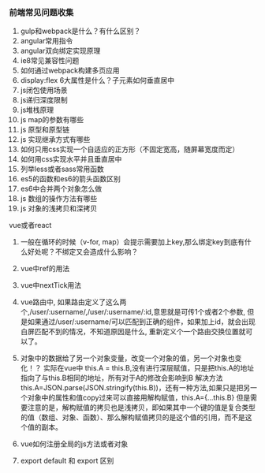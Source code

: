 ### 前端常见问题收集
1. gulp和webpack是什么？有什么区别？
2. angular常用指令
3. angular双向绑定实现原理
4. ie8常见兼容性问题
5. 如何通过webpack构建多页应用
6. display:flex 6大属性是什么？子元素如何垂直居中
7. js闭包使用场景
8. js递归深度限制
9. js堆栈原理
10. js map的参数有哪些
11. js 原型和原型链
12. js 实现继承方式有哪些
13. 如何只用css实现一个自适应的正方形（不固定宽高，随屏幕宽度而定）
14. 如何用css实现水平并且垂直居中
15. 列举less或者sass常用函数
16. es5的函数和es6的箭头函数区别
17. es6中合并两个对象怎么做
18. js 数组的操作方法有哪些
19. js 对象的浅拷贝和深拷贝

vue或者react
1. 一般在循环的时候（v-for, map）会提示需要加上key,那么绑定key到底有什么好处呢？不绑定又会造成什么影响？
2. vue中ref的用法
3. vue中nextTick用法
4. vue路由中, 如果路由定义了这么两个,/user/:username/,/user/:username/:id,意思就是可传1个或者2个参数, 但是如果通过/user/:username/可以匹配到正确的组件，如果加上id，就会出现白屏匹配不到的情况，不知道原因是什么, 重新定义个一个路由交换位置就可以了。
5. 对象中的数据给了另一个对象变量，改变一个对象的值，另一个对象也变化！？ 实际在vue中  this.A = this.B,没有进行深层赋值，只是把this.A的地址指向了与this.B相同的地址，所有对于A的修改会影响到B
解决方法this.A=JSON.parse(JSON.stringify(this.B))，还有一种方法,如果只是把另一个对象中的属性和值copy过来可以直接用解构赋值，this.A={...this.B}
但是需要注意的是，解构赋值的拷贝也是浅拷贝，即如果其中一个键的值是复合类型的值（数组、对象、函数）、那么解构赋值拷贝的是这个值的引用，而不是这个值的副本。

6. vue如何注册全局的js方法或者对象
7. export default 和 export 区别
